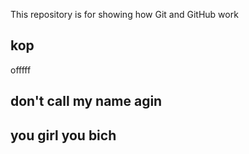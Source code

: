 
This repository is for showing how Git and GitHub work

## kop

offfff

## don't call my name agin

## you girl you bich
